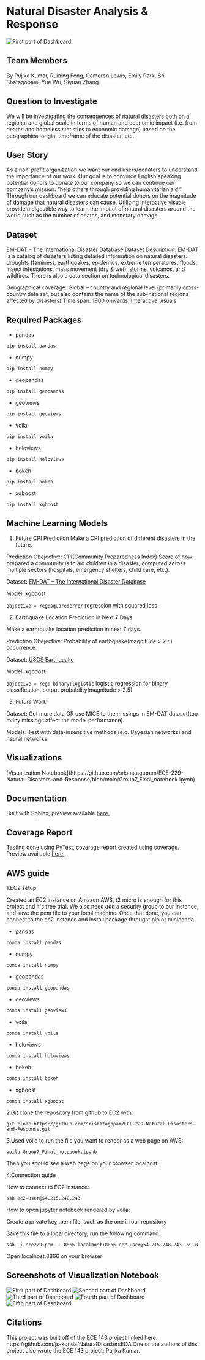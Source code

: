 <h1>Natural Disaster Analysis & Response</h1>

![First part of Dashboard](image/Visualization_Header.png)


<h2>Team Members</h2>

By Pujika Kumar, Ruining Feng, Cameron Lewis, Emily Park, Sri Shatagopam, Yue Wu, Siyuan Zhang


<h2>Question to Investigate</h2>

We will be investigating the consequences of natural disasters both on a regional and global scale in terms of human and economic impact (i.e. from deaths and homeless statistics to economic damage) based on the geographical origin, timeframe of the disaster, etc.


<h2>User Story</h2>

As a non-profit organization we want our end users/donators to understand the importance of our work. Our goal is to convince English speaking potential donors to donate to our company so we can continue our company’s mission: “help others through providing humanitarian aid.” 
Through our dashboard we can educate potential donors on the magnitude of damage that natural disasters can cause. Utilizing interactive visuals provide a digestible way to learn the impact of natural disasters around the world such as the number of deaths, and monetary damage.


<h2>Dataset</h2>

<a href="https://www.emdat.be/">EM-DAT – The International Disaster Database<a>
Dataset Description: EM-DAT is a catalog of disasters listing detailed information on natural disasters: droughts (famines), earthquakes, epidemics, extreme temperatures, floods, insect infestations, mass movement (dry & wet), storms, volcanos, and wildfires. There is also a data section on technological disasters.


Geographical coverage: Global – country and regional level (primarily cross-country data set, but also contains the name of the sub-national regions affected by disasters)
Time span: 1900 onwards.
Interactive visuals 

<h2>Required Packages</h2>

* pandas

```
pip install pandas
```

* numpy

```
pip install numpy
```

* geopandas

```
pip install geopandas
```
  
* geoviews

```
pip install geoviews
```
* voila

```
pip install voila
```
  
* holoviews

```
pip install holoviews
```
  
* bokeh

```
pip install bokeh
```

* xgboost

```
pip install xgboost
```

<h2> Machine Learning Models </h2>

1. Future CPI Prediction
  Make a CPI prediction of different disasters in the future.
  
  Prediction Obejective: CPI(Community Preparedness Index) Score of how prepared a community is to aid children in a disaster; computed across multiple sectors (hospitals, emergency shelters, child care, etc.).
  
  Dataset: <a href="https://www.emdat.be/">EM-DAT – The International Disaster Database<a>
  
  Model: xgboost
  
  `objective = reg:squarederror` regression with squared loss

2. Earthquake Location Prediction in Next 7 Days
  
  Make a earhtquake location prediction in next 7 days.
  
  Prediction Obejective: Probability of earthquake(magnitude > 2.5) occurrence.
  
  Dataset: <a href="https://earthquake.usgs.gov/earthquakes/feed/v1.0/summary/all_month.csv">USGS Earthquake<a>
  
  Model: xgboost
  
  `objective = reg: binary:logistic` logistic regression for binary classification, output probability(magnitude > 2.5)
 
3. Future Work
  
  Dataset: Get more data OR use MICE to the missings in EM-DAT dataset(too many missings affect the model performance).
  
  Models: Test with data-insensitive methods (e.g. Bayesian networks) and neural networks.

<h2> Visualizations</h2>
[Visualization Notebook](https://github.com/srishatagopam/ECE-229-Natural-Disasters-and-Response/blob/main/Group7_Final_notebook.ipynb)
  

<h2> Documentation</h2>

Built with Sphinx; preview available <a href="https://htmlpreview.github.io/?https://github.com/srishatagopam/ECE-229-Natural-Disasters-and-Response/blob/main/docs/build/html/index.html#disaster-analysis-temporal"> here.<a>
  
<h2> Coverage Report</h2>
Testing done using PyTest, coverage report created using coverage. Preview available <a href="https://htmlpreview.github.io/?https://github.com/srishatagopam/ECE-229-Natural-Disasters-and-Response/blob/main/htmlcov/index.html"> here.<a>

<h2> AWS guide </h2>

1.EC2 setup

Created an EC2 instance on Amazon AWS, t2 micro is enough for this project and it's free trial. We also need add a security group to our instance, and save the pem file to your local machine. Once that done, you can connect to the ec2 instance and install package throught pip or miniconda. 
  
* pandas

```
conda install pandas
```

* numpy

```
conda install numpy
```

* geopandas

```
conda install geopandas
```
  
* geoviews

```
conda install geoviews
```
* voila

```
conda install voila
```
  
* holoviews

```
conda install holoviews
```
  
* bokeh

```
conda install bokeh
```

* xgboost

```
conda install xgboost
```

2.Git clone the repository from github to EC2 with:

```
git clone https://github.com/srishatagopam/ECE-229-Natural-Disasters-and-Response.git
```
  
3.Used voila to run the file you want to render as a web page on AWS:
  
```
voila Group7_Final_notebook.ipynb
```

Then you should see a web page on your browser localhost.

4.Connection guide

How to connect to EC2 instance:

```
ssh ec2-user@54.215.248.243
```
  
How to open jupyter notebook rendered by voila: 

Create a private key .pem file, such as the one in our repository

Save this file to a local directory, run the following command:

```
ssh -i ece229.pem -L 8866:localhost:8866 ec2-user@54.215.248.243 -v -N
```

Open localhost:8866 on your browser

<h2> Screenshots of Visualization Notebook</h2>

![First part of Dashboard](image/Visualization_Header.png)
![Second part of Dashboard](image/Disaster_distribution.png)
![Third part of Dashboard](image/Time_analysis_disasters.png)
![Fourth part of Dashboard](image/CPI_prediction.png)
![Fifth part of Dashboard](image/earthquake_prediction.png)


<h2>Citations</h2>
This project was built off of the ECE 143 project linked here: https://github.com/js-konda/NaturalDisastersEDA
One of the authors of this project also wrote the ECE 143 project: Pujika Kumar.

